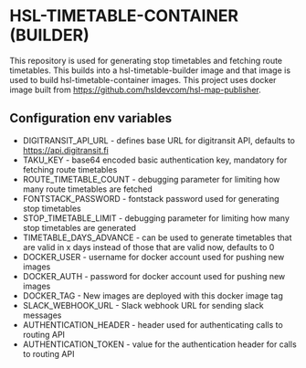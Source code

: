 # HSL-TIMETABLE-CONTAINER (BUILDER)

This repository is used for generating stop timetables and fetching route timetables. This builds into a hsl-timetable-builder image and that image is used to build hsl-timetable-container images. This project uses docker image built from https://github.com/hsldevcom/hsl-map-publisher.

## Configuration env variables

* DIGITRANSIT_API_URL - defines base URL for digitransit API, defaults to https://api.digitransit.fi
* TAKU_KEY - base64 encoded basic authentication key, mandatory for fetching route timetables
* ROUTE_TIMETABLE_COUNT - debugging parameter for limiting how many route timetables are fetched
* FONTSTACK_PASSWORD - fontstack password used for generating stop timetables
* STOP_TIMETABLE_LIMIT - debugging parameter for limiting how many stop timetables are generated
* TIMETABLE_DAYS_ADVANCE - can be used to generate timetables that are valid in x days instead of those that are valid now, defaults to 0
* DOCKER_USER - username for docker account used for pushing new images
* DOCKER_AUTH - password for docker account used for pushing new images
* DOCKER_TAG - New images are deployed with this docker image tag
* SLACK_WEBHOOK_URL - Slack webhook URL for sending slack messages
* AUTHENTICATION_HEADER - header used for authenticating calls to routing API
* AUTHENTICATION_TOKEN - value for the authentication header for calls to routing API
